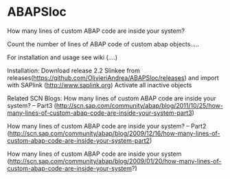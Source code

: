 ABAPSloc
========

How many lines of custom ABAP code are inside your system?

Count the number of lines of ABAP code of custom abap objects.....
 
For installation and usage see wiki (....)

Installation:
Download release 2.2 Slinkee from releases(https://github.com/OlivieriAndrea/ABAPSloc/releases) and import with SAPlink (http://www.saplink.org)
Activate all inactive objects

Related SCN Blogs:
How many lines of custom ABAP code are inside your system? – Part3
(http://scn.sap.com/community/abap/blog/2011/10/25/how-many-lines-of-custom-abap-code-are-inside-your-system-part3)

How many lines of custom ABAP code are inside your system? – Part2
(http://scn.sap.com/community/abap/blog/2009/12/16/how-many-lines-of-custom-abap-code-are-inside-your-system-part2)

How many lines of custom ABAP code are inside your system  (http://scn.sap.com/community/abap/blog/2009/01/20/how-many-lines-of-custom-abap-code-are-inside-your-system?)


